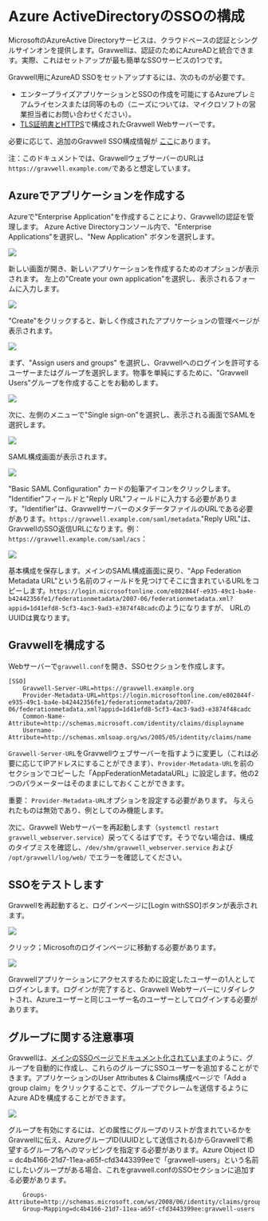# Azure ActiveDirectoryのSSOの構成

MicrosoftのAzureActive Directoryサービスは、クラウドベースの認証とシングルサインオンを提供します。Gravwellは、認証のためにAzureADと統合できます。実際、これはセットアップが最も簡単なSSOサービスの1つです。

Gravwell用にAzureAD SSOをセットアップするには、次のものが必要です。

* エンタープライズアプリケーションとSSOの作成を可能にするAzureプレミアムライセンスまたは同等のもの（ニーズについては、マイクロソフトの営業担当者にお問い合わせください）。
* [TLS証明書とHTTPS](#!configuration/certificates.md)で構成されたGravwell Webサーバーです。

必要に応じて、追加のGravwell SSO構成情報が [ここ](#!configuration/sso.md)にあります。

注：このドキュメントでは、GravwellウェブサーバーのURLは `https://gravwell.example.com/`であると想定しています。

## Azureでアプリケーションを作成する

Azureで"Enterprise Application"を作成することにより、Gravwellの認証を管理します。 Azure Active Directoryコンソール内で、"Enterprise Applications"を選択し、"New Application" ボタンを選択します。

![](applications.png)

新しい画面が開き、新しいアプリケーションを作成するためのオプションが表示されます。 左上の"Create your own application"を選択し、表示されるフォームに入力します。

![](newapp.png)

"Create"をクリックすると、新しく作成されたアプリケーションの管理ページが表示されます。

![](newapp2.png)

まず、"Assign users and groups" を選択し、Gravwellへのログインを許可するユーザーまたはグループを選択します。物事を単純にするために、"Gravwell Users"グループを作成することをお勧めします。

![](groups.png)

次に、左側のメニューで"Single sign-on"を選択し、表示される画面でSAMLを選択します。

![](saml.png)

SAML構成画面が表示されます。

![](saml2.png)

 "Basic SAML Configuration" カードの鉛筆アイコンをクリックします。 "Identifier"フィールドと"Reply URL"フィールドに入力する必要があります。"Identifier"は、GravwellサーバーのメタデータファイルのURLである必要があります。`https://gravwell.example.com/saml/metadata`."Reply URL"は、GravwellのSSO返信URLになります。例：`https://gravwell.example.com/saml/acs`：

![](basic.png)

基本構成を保存します。メインのSAML構成画面に戻り、"App Federation Metadata URL"という名前のフィールドを見つけてそこに含まれているURLをコピーします。`https://login.microsoftonline.com/e802844f-e935-49c1-ba4e-b42442356fe1/federationmetadata/2007-06/federationmetadata.xml?appid=1d41efd8-5cf3-4ac3-9ad3-e3874f48cadc`のようになりますが、 URLのUUIDは異なります。

## Gravwellを構成する

Webサーバーで`gravwell.conf`を開き、SSOセクションを作成します。

```
[SSO]
	Gravwell-Server-URL=https://gravwell.example.org
	Provider-Metadata-URL=https://login.microsoftonline.com/e802844f-e935-49c1-ba4e-b42442356fe1/federationmetadata/2007-06/federationmetadata.xml?appid=1d41efd8-5cf3-4ac3-9ad3-e3874f48cadc
	Common-Name-Attribute=http://schemas.microsoft.com/identity/claims/displayname
	Username-Attribute=http://schemas.xmlsoap.org/ws/2005/05/identity/claims/name
```

`Gravwell-Server-URL`をGravwellウェブサーバーを指すように変更し（これは必要に応じてIPアドレスにすることができます）、`Provider-Metadata-URL`を前のセクションでコピーした「AppFederationMetadataURL」に設定します。他の2つのパラメーターはそのままにしておくことができます。

重要： `Provider-Metadata-URL`オプションを設定する必要があります。 与えられたものは無効であり、例としてのみ機能します。

次に、Gravwell Webサーバーを再起動します（`systemctl restart gravwell_webserver.service`）戻ってくるはずです。そうでない場合は、構成のタイプミスを確認し、`/dev/shm/gravwell_webserver.service` および `/opt/gravwell/log/web/` でエラーを確認してください。

## SSOをテストします

Gravwellを再起動すると、ログインページに[Login withSSO]ボタンが表示されます。

![](gravlogin.png)

クリック；Microsoftのログインページに移動する必要があります。

![](login.png)

Gravwellアプリケーションにアクセスするために設定したユーザーの1人としてログインします。ログインが完了すると、Gravwell Webサーバーにリダイレクトされ、Azureユーザーと同じユーザー名のユーザーとしてログインする必要があります。

## グループに関する注意事項

Gravwellは、[メインのSSOページでドキュメント化されています](#!configuration/sso.md)のように、グループを自動的に作成し、これらのグループにSSOユーザーを追加することができます。アプリケーションのUser Attributes & Claims構成ページで「Add a group claim」をクリックすることで、グループでクレームを送信するようにAzure ADを構成することができます。

![](groups.png)

グループを有効にするには、どの属性にグループのリストが含まれているかをGravwellに伝え、AzureグループID(UUIDとして送信される)からGravwellで希望するグループ名へのマッピングを指定する必要があります。Azure Object ID = dc4b4166-21d7-11ea-a65f-cfd3443399eeで「gravwell-users」という名前にしたいグループがある場合、これをgravwell.confのSSOセクションに追加する必要があります。

```
	Groups-Attribute=http://schemas.microsoft.com/ws/2008/06/identity/claims/groups
	Group-Mapping=dc4b4166-21d7-11ea-a65f-cfd3443399ee:gravwell-users
```
